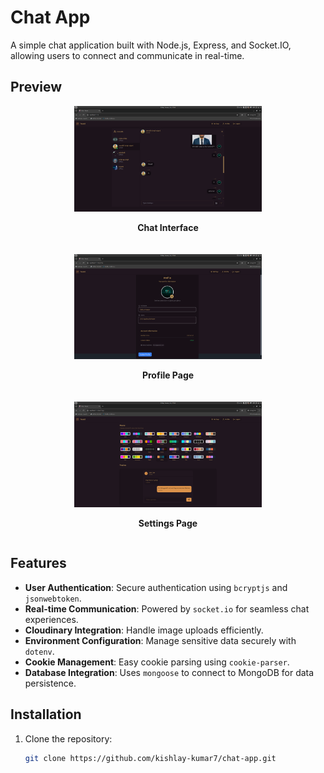 # Chat App

A simple chat application built with Node.js, Express, and Socket.IO, allowing users to connect and communicate in real-time.

## Preview

<div style="display: flex; justify-content: center; gap: 20px; flex-wrap: wrap;">
  <div style="text-align: center;">
    <img src="chat.png" alt="Chat Interface" width="300" />
    <p><b>Chat Interface</b></p>
  </div>
  <div style="text-align: center;">
    <img src="profile.png" alt="Profile Page" width="300" />
    <p><b>Profile Page</b></p>
  </div>
  <div style="text-align: center;">
    <img src="setting.png" alt="Settings Page" width="300" />
    <p><b>Settings Page</b></p>
  </div>
</div>

## Features

- **User Authentication**: Secure authentication using `bcryptjs` and `jsonwebtoken`.
- **Real-time Communication**: Powered by `socket.io` for seamless chat experiences.
- **Cloudinary Integration**: Handle image uploads efficiently.
- **Environment Configuration**: Manage sensitive data securely with `dotenv`.
- **Cookie Management**: Easy cookie parsing using `cookie-parser`.
- **Database Integration**: Uses `mongoose` to connect to MongoDB for data persistence.

## Installation

1. Clone the repository:
   ```bash
   git clone https://github.com/kishlay-kumar7/chat-app.git
   ```
